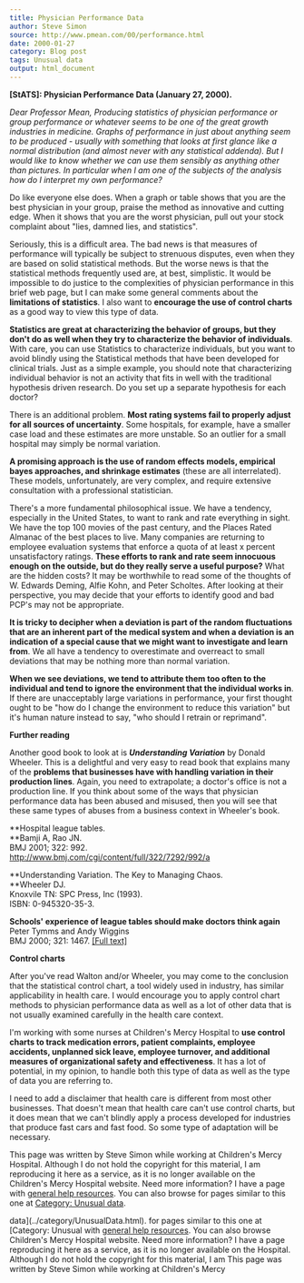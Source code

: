 ```yaml
---
title: Physician Performance Data
author: Steve Simon
source: http://www.pmean.com/00/performance.html
date: 2000-01-27
category: Blog post
tags: Unusual data
output: html_document
---
```

****[StATS]:** Physician Performance Data (January
27, 2000).**

*Dear Professor Mean, Producing statistics of physician performance or
group performance or whatever seems to be one of the great growth
industries in medicine. Graphs of performance in just about anything
seem to be produced - usually with something that looks at first glance
like a normal distribution (and almost never with any statistical
addenda). But I would like to know whether we can use them sensibly as
anything other than pictures. In particular when I am one of the
subjects of the analysis how do I interpret my own performance?*

Do like everyone else does. When a graph or table shows that you are the
best physician in your group, praise the method as innovative and
cutting edge. When it shows that you are the worst physician, pull out
your stock complaint about "lies, damned lies, and statistics".

Seriously, this is a difficult area. The bad news is that measures of
performance will typically be subject to strenuous disputes, even when
they are based on solid statistical methods. But the worse news is that
the statistical methods frequently used are, at best, simplistic. It
would be impossible to do justice to the complexities of physician
performance in this brief web page, but I can make some general comments
about the **limitations of statistics**. I also want to **encourage the
use of control charts** as a good way to view this type of data.

**Statistics are great at characterizing the behavior of groups, but
they don't do as well when they try to characterize the behavior of
individuals**. With care, you can use Statistics to characterize
individuals, but you want to avoid blindly using the Statistical methods
that have been developed for clinical trials. Just as a simple example,
you should note that characterizing individual behavior is not an
activity that fits in well with the traditional hypothesis driven
research. Do you set up a separate hypothesis for each doctor?

There is an additional problem. **Most rating systems fail to properly
adjust for all sources of uncertainty**. Some hospitals, for example,
have a smaller case load and these estimates are more unstable. So an
outlier for a small hospital may simply be normal variation.

**A promising approach is the use of random effects models, empirical
bayes approaches, and shrinkage estimates** (these are all
interrelated). These models, unfortunately, are very complex, and
require extensive consultation with a professional statistician.

There's a more fundamental philosophical issue. We have a tendency,
especially in the United States, to want to rank and rate everything in
sight. We have the top 100 movies of the past century, and the Places
Rated Almanac of the best places to live. Many companies are returning
to employee evaluation systems that enforce a quota of at least x
percent unsatisfactory ratings. **These efforts to rank and rate seem
innocuous enough on the outside, but do they really serve a useful
purpose?** What are the hidden costs? It may be worthwhile to read some
of the thoughts of W. Edwards Deming, Alfie Kohn, and Peter Scholtes.
After looking at their perspective, you may decide that your efforts to
identify good and bad PCP's may not be appropriate.

**It is tricky to decipher when a deviation is part of the random
fluctuations that are an inherent part of the medical system and when a
deviation is an indication of a special cause that we might want to
investigate and learn from**. We all have a tendency to overestimate and
overreact to small deviations that may be nothing more than normal
variation.

**When we see deviations, we tend to attribute them too often to the
individual and tend to ignore the environment that the individual works
in**. If there are unacceptably large variations in performance, your
first thought ought to be "how do I change the environment to reduce
this variation" but it's human nature instead to say, "who should I
retrain or reprimand".

**Further reading**

Another good book to look at is ***Understanding Variation*** by Donald
Wheeler. This is a delightful and very easy to read book that explains
many of the **problems that businesses have with handling variation in
their production lines**. Again, you need to extrapolate; a doctor's
office is not a production line. If you think about some of the ways
that physician performance data has been abused and misused, then you
will see that these same types of abuses from a business context in
Wheeler's book.

**Hospital league tables.\
**Bamji A, Rao JN.\
BMJ 2001; 322: 992.\
<http://www.bmj.com/cgi/content/full/322/7292/992/a>

**Understanding Variation. The Key to Managing Chaos.\
**Wheeler DJ.\
Knoxvile TN: SPC Press, Inc (1993).\
ISBN: 0-945320-35-3.

**Schools' experience of league tables should make doctors think
again**\
Peter Tymms and Andy Wiggins\
BMJ 2000; 321: 1467. [[Full
text]](http://bmj.com/cgi/content/full/321/7274/1467)

**Control charts**

After you've read Walton and/or Wheeler, you may come to the conclusion
that the statistical control chart, a tool widely used in industry, has
similar applicability in health care. I would encourage you to apply
control chart methods to physician performance data as well as a lot of
other data that is not usually examined carefully in the health care
context.

I'm working with some nurses at Children's Mercy Hospital to **use
control charts to track medication errors, patient complaints, employee
accidents, unplanned sick leave, employee turnover, and additional
measures of organizational safety and effectiveness**. It has a lot of
potential, in my opinion, to handle both this type of data as well as
the type of data you are referring to.

I need to add a disclaimer that health care is different from most other
businesses. That doesn't mean that health care can't use control
charts, but it does mean that we can't blindly apply a process
developed for industries that produce fast cars and fast food. So some
type of adaptation will be necessary.

This page was written by Steve Simon while working at Children's Mercy
Hospital. Although I do not hold the copyright for this material, I am
reproducing it here as a service, as it is no longer available on the
Children's Mercy Hospital website. Need more information? I have a page
with [general help resources](../GeneralHelp.html). You can also browse
for pages similar to this one at [Category: Unusual
data](../category/UnusualData.html).
<!---More--->
data](../category/UnusualData.html).
for pages similar to this one at [Category: Unusual
with [general help resources](../GeneralHelp.html). You can also browse
Children's Mercy Hospital website. Need more information? I have a page
reproducing it here as a service, as it is no longer available on the
Hospital. Although I do not hold the copyright for this material, I am
This page was written by Steve Simon while working at Children's Mercy

<!---Do not use
****[StATS]:** Physician Performance Data (January
This page was written by Steve Simon while working at Children's Mercy
Hospital. Although I do not hold the copyright for this material, I am
reproducing it here as a service, as it is no longer available on the
Children's Mercy Hospital website. Need more information? I have a page
with [general help resources](../GeneralHelp.html). You can also browse
for pages similar to this one at [Category: Unusual
data](../category/UnusualData.html).
--->

